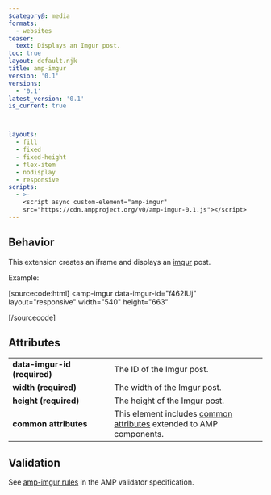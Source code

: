 ```yaml
---
$category@: media
formats:
  - websites
teaser:
  text: Displays an Imgur post.
toc: true
layout: default.njk
title: amp-imgur
version: '0.1'
versions:
  - '0.1'
latest_version: '0.1'
is_current: true



layouts:
  - fill
  - fixed
  - fixed-height
  - flex-item
  - nodisplay
  - responsive
scripts:
  - >-
    <script async custom-element="amp-imgur"
    src="https://cdn.ampproject.org/v0/amp-imgur-0.1.js"></script>
---
```



<!--
Copyright 2017 The AMP HTML Authors. All Rights Reserved.

Licensed under the Apache License, Version 2.0 (the "License");
you may not use this file except in compliance with the License.
You may obtain a copy of the License at

      http://www.apache.org/licenses/LICENSE-2.0

Unless required by applicable law or agreed to in writing, software
distributed under the License is distributed on an "AS-IS" BASIS,
WITHOUT WARRANTIES OR CONDITIONS OF ANY KIND, either express or implied.
See the License for the specific language governing permissions and
limitations under the License.
-->



## Behavior

This extension creates an iframe and displays an [imgur](http://imgur.com) post.

Example:

[sourcecode:html]
<amp-imgur
  data-imgur-id="f462IUj"
  layout="responsive"
  width="540"
  height="663"
></amp-imgur>
[/sourcecode]

## Attributes

<table>
  <tr>
    <td width="40%"><strong>data-imgur-id (required)</strong></td>
    <td>The ID of the Imgur post.</td>
  </tr>
  <tr>
    <td width="40%"><strong>width (required)</strong></td>
    <td>The width of the Imgur post.</td>
  </tr>
  <tr>
    <td width="40%"><strong>height (required)</strong></td>
    <td>The height of the Imgur post.</td>
  </tr>
  <tr>
    <td width="40%"><strong>common attributes</strong></td>
    <td>This element includes <a href="https://amp.dev/documentation/guides-and-tutorials/learn/common_attributes">common attributes</a> extended to AMP components.</td>
  </tr>
</table>

## Validation

See [amp-imgur rules](https://github.com/ampproject/amphtml/blob/master/extensions/amp-imgur/validator-amp-imgur.protoascii) in the AMP validator specification.